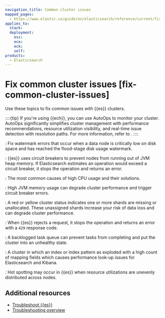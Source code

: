 ```yaml
---
navigation_title: Common cluster issues
mapped_pages:
  - https://www.elastic.co/guide/en/elasticsearch/reference/current/fix-common-cluster-issues.html
applies_to:
  stack:
  deployment:
    ess:
    ece:
    eck:
    self:
products:
  - Elasticsearch
---
```


# Fix common cluster issues [fix-common-cluster-issues]

Use these topics to fix common issues with {{es}} clusters.

::::{tip}
If you're using {{ech}}, you can use AutoOps to monitor your cluster. AutoOps significantly simplifies cluster management with performance recommendations, resource utilization visibility, and real-time issue detection with resolution paths. For more information, refer to [](/deploy-manage/monitor/autoops.md).
::::


[](fix-watermark-errors.md)
:   Fix watermark errors that occur when a data node is critically low on disk space and has reached the flood-stage disk usage watermark.

[](circuit-breaker-errors.md)
:   {{es}} uses circuit breakers to prevent nodes from running out of JVM heap memory. If Elasticsearch estimates an operation would exceed a circuit breaker, it stops the operation and returns an error.

[](high-cpu-usage.md)
:   The most common causes of high CPU usage and their solutions.

[](high-jvm-memory-pressure.md)
:   High JVM memory usage can degrade cluster performance and trigger circuit breaker errors.

[](red-yellow-cluster-status.md)
:   A red or yellow cluster status indicates one or more shards are missing or unallocated. These unassigned shards increase your risk of data loss and can degrade cluster performance.

[](rejected-requests.md)
:   When {{es}} rejects a request, it stops the operation and returns an error with a `429` response code.

[](task-queue-backlog.md)
:   A backlogged task queue can prevent tasks from completing and put the cluster into an unhealthy state.

[](mapping-explosion.md)
:   A cluster in which an index or index pattern as exploded with a high count of mapping fields which causes performance look-up issues for Elasticsearch and Kibana.

[](hotspotting.md)
:   Hot spotting may occur in {{es}} when resource utilizations are unevenly distributed across nodes.

## Additional resources

* [Troubleshoot {{es}}](/troubleshoot/elasticsearch.md)
* [Troubleshooting overview](/troubleshoot/index.md)

